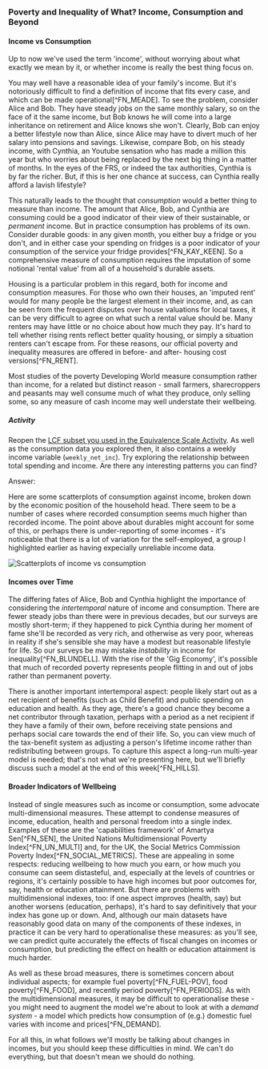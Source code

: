 ### Poverty and Inequality of What? Income, Consumption and Beyond

#### Income vs Consumption

Up to now we've used the term 'income', without worrying about what exactly we mean by it, or whether income is really the best thing focus on.

You may well have a reasonable idea of your family's income. But it's notoriously difficult to find a definition of income that fits every case, and which can be made operational[^FN_MEADE].  To see the problem, consider Alice and Bob. They have steady jobs on the same monthly salary, so on the face of it the same income, but Bob knows he will come into a large inheritance on retirement and Alice knows she won't.  Clearly, Bob can enjoy a better lifestyle now than Alice, since Alice may have to divert much of her salary into pensions and savings. Likewise, compare Bob, on his steady income, with Cynthia, an Youtube sensation who has made a million this year but who worries about being replaced by the next big thing in a matter of months. In the eyes of the FRS, or indeed the tax authorities, Cynthia is by far the richer. But, if this is her one chance at success, can Cynthia really afford a lavish lifestyle?

This naturally leads to the thought that *consumption* would a better thing to measure than income. The amount that Alice, Bob, and Cynthia are consuming could be a good indicator of their view of their sustainable, or *permanent* income. But in practice consumption has problems of its own. Consider durable goods: in any given month, you either buy a fridge or you don't, and in either case your spending on fridges is a poor indicator of your consumption of the service your fridge provides[^FN_KAY_KEEN]. So a comprehensive measure of consumption requires the imputation of some notional 'rental value' from all of a household's durable assets.

Housing is a particular problem in this regard, both for income and consumption measures. For those who own their houses, an 'imputed rent' would for many people be the largest element in their income, and, as can be seen from the frequent disputes over house valuations for local taxes, it can be very difficult to agree on what such a rental value should be. Many renters may have little or no choice about how much they pay. It's hard to tell whether rising rents reflect better quality housing, or simply a situation renters can't escape from. For these reasons, our official poverty and inequality measures are offered in before- and after- housing cost versions[^FN_RENT].

Most studies of the poverty Developing World measure consumption rather than income, for a related but distinct reason - small farmers, sharecroppers and  peasants may well consume much of what they produce, only selling some, so any measure of cash income may well understate their wellbeing.

##### Activity

Reopen the [LCF subset you used in the Equivalence Scale Activity](/activities/activity_3.xlsx). As well as the consumption data you explored then, it also contains a weekly income variable (`weekly_net_inc`). Try exploring the relationship between total spending and income. Are there any interesting patterns you can find?

Answer:

Here are some scatterplots of consumption against income, broken down by the economic position of the household head. There seem to be a number of cases where recorded consumption seems much higher than recorded income. The point above about durables might account for some of this, or perhaps there is under-reporting of some incomes - it's noticeable that there is a lot of variation for the self-employed, a group I highlighted earlier as having expecially unreliable income data.

![Scatterplots of income vs consumption](./images/activity_5.png)

#### Incomes over Time

The differing fates of Alice, Bob and Cynthia highlight the importance of considering the *intertemporal* nature of income and consumption. There are fewer steady jobs than there were in previous decades, but our surveys are mostly short-term; if they happened to pick Cynthia during her moment of fame she'll be recorded as very rich, and otherwise as very poor, whereas in reality if she's sensible she may have a modest but reasonable lifestyle for life. So our surveys be may mistake *instability* in income for inequality[^FN_BLUNDELL]. With the rise of the 'Gig Economy', it's possible that much of recorded poverty represents people flitting in and out of jobs rather than permanent poverty.

There is another important intertemporal aspect: people likely start out as a net recipient of benefits (such as Child Benefit) and public spending on education and health. As they age, there's a good chance they become a net contributor through taxation, perhaps with a period as a net recipient if they have a family of their own, before receiving state pensions and perhaps social care towards the end of their life. So, you can view much of the tax-benefit system as adjusting a person's lifetime income rather than redistributing between groups. To capture this aspect a long-run multi-year model is needed; that's not what we're presenting here, but we'll briefly discuss such a model at the end of this week[^FN_HILLS].

####  Broader Indicators of Wellbeing

Instead of single measures such as income or consumption, some advocate multi-dimensional measures. These attempt to condense measures of income, education, health and personal freedom into a single index. Examples of these are the 'capabilities framework' of  Amartya Sen[^FN_SEN], the United Nations Multidimensional Poverty Index[^FN_UN_MULTI] and, for the UK, the Social Metrics Commission Poverty Index[^FN_SOCIAL_METRICS]. These are appealing in some respects: reducing wellbeing to how much you earn, or how much you consume can seem distasteful, and, especially at the levels of countries or regions, it's certainly possible to have high incomes but poor outcomes for, say, health or education attainment. But there are problems with multidimensional indexes, too: if one aspect improves (health, say) but another worsens (education, perhaps), it's hard to say definitively that your index has gone up or down. And, although our main datasets have reasonably good data on many of the components of these indexes, in practice it can be very hard to operationalise these measures: as you'll see, we can predict quite accurately the effects of fiscal changes on incomes or consumption, but predicting the effect on health or education attainment is much harder.

As well as these broad measures, there is sometimes concern about individual aspects; for example fuel poverty[^FN_FUEL-POV], food poverty[^FN_FOOD], and recently period poverty[^FN_PERIODS]. As with the multidimensional measures, it may be difficult to operationalise these - you might need to augment the model we're about to look at with a *demand system* - a model which predicts how consumption of (e.g.) domestic fuel varies with income and prices[^FN_DEMAND].

For all this, in what follows we'll mostly be talking about changes in incomes, but you should keep these difficulties in mind. We can't do everything, but that doesn't mean we should do nothing.
